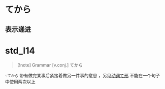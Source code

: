 # てから

## 表示递进

# std_l14

> [!note] Grammar
> [v.conj.] てから

`~てから` 带有做完某事后紧接着做另一件事的意思 ，另见[动词て形](../1.verb/动词て形.md#表示连续叙述)
不能在一个句子中使用两次以上  
